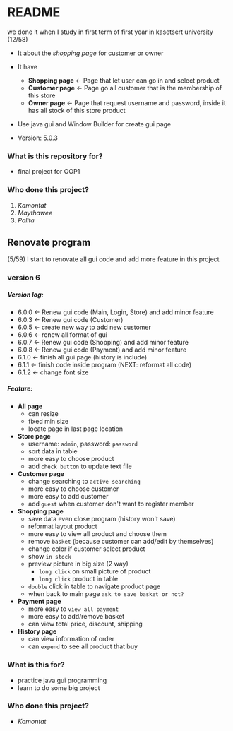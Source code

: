 # README #

we done it when I study in first term of first year in kasetsert university (12/58)
- It about the *shopping page* for customer or owner
- It have 
  - **Shopping page** <- Page that let user can go in and select product
  - **Customer page** <- Page go all customer that is the membership of this store
  - **Owner page**    <- Page that request username and password, inside it has all stock of this store product
- Use java gui and Window Builder for create gui page

- Version: 5.0.3

### What is this repository for? ###

- final project for OOP1

### Who done this project? ###

1. *Kamontat*
2. *Maythawee*
3. *Palita*

## Renovate program ##
(5/59) I start to renovate all gui code and add more feature in this project

### version 6 ###

##### Version log:

- 6.0.0 <- Renew gui code (Main, Login, Store) and add minor feature
- 6.0.3 <- Renew gui code (Customer)
- 6.0.5 <- create new way to add new customer
- 6.0.6 <- renew all format of gui
- 6.0.7 <- Renew gui code (Shopping) and add minor feature
- 6.0.8 <- Renew gui code (Payment) and add minor feature
- 6.1.0 <- finish all gui page (history is include)
- 6.1.1 <- finish code inside program (NEXT: reformat all code)
- 6.1.2 <- change font size

##### Feature:

- **All page**
    - can resize
    - fixed min size
    - locate page in last page location
- **Store page**
    - username: `admin`, password: `password`
    - sort data in table
    - more easy to choose product
    - add `check button` to update text file
- **Customer page**
    - change searching to `active searching`
    - more easy to choose customer
    - more easy to add customer
    - add `guest` when customer don't want to register member
- **Shopping page**
    - save data even close program (history won't save)
    - reformat layout product
    - more easy to view all product and choose them
    - remove `basket` (because customer can add/edit by themselves)
    - change color if customer select product
    - show `in stock`
    - preview picture in big size (2 way)
        - `long click` on small picture of product
        - `long click` product in table
    - `double` click in table to navigate product page
    - when back to main page `ask to save basket or not?`
- **Payment page**
    - more easy to `view all payment`
    - more easy to add/remove basket
    - can view total price, discount, shipping
- **History page**
    - can view information of order
    - can `expend` to see all product that buy

### What is this for? ###

- practice java gui programming
- learn to do some big project

### Who done this project? ###

- *Kamontat*
